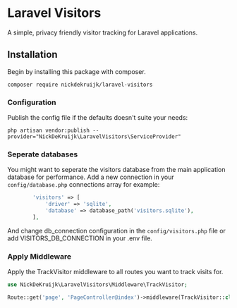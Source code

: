 # Laravel Visitors

A simple, privacy friendly visitor tracking for Laravel applications.

## Installation

Begin by installing this package with composer.

`composer require nickdekruijk/laravel-visitors`

### Configuration
Publish the config file if the defaults doesn't suite your needs:

```php artisan vendor:publish --provider="NickDeKruijk\LaravelVisitors\ServiceProvider"```

### Seperate databases
You might want to seperate the visitors database from the main application database for performance. Add a new connection in your `config/database.php` connections array for example:

```php
        'visitors' => [
            'driver' => 'sqlite',
            'database' => database_path('visitors.sqlite'),
        ],
```
And change db_connection configuration in the `config/visitors.php` file or add VISITORS_DB_CONNECTION in your .env file.

### Apply Middleware
Apply the TrackVisitor middleware to all routes you want to track visits for.
```php
use NickDeKruijk\LaravelVisitors\Middleware\TrackVisitor;

Route::get('page', 'PageController@index')->middleware(TrackVisitor::class);
```
